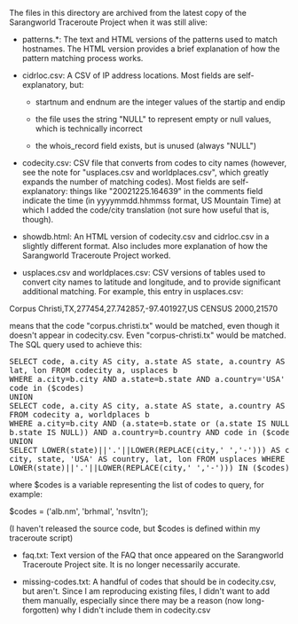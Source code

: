 The files in this directory are archived from the latest copy of the
Sarangworld Traceroute Project when it was still alive:

  - patterns.*: The text and HTML versions of the patterns used to
  match hostnames. The HTML version provides a brief explanation of
  how the pattern matching process works.

  - cidrloc.csv: A CSV of IP address locations. Most fields are
  self-explanatory, but:

    - startnum and endnum are the integer values of the startip and endip

    - the file uses the string "NULL" to represent empty or null
    values, which is technically incorrect

    - the whois_record field exists, but is unused (always "NULL")

  - codecity.csv: CSV file that converts from codes to city
  names (however, see the note for "usplaces.csv and
  worldplaces.csv", which greatly expands the number of matching
  codes). Most fields are self-explanatory: things like
  "20021225.164639" in the comments field indicate the time (in
  yyyymmdd.hhmmss format, US Mountain Time) at which I added the
  code/city translation (not sure how useful that is, though).

  - showdb.html: An HTML version of codecity.csv and cidrloc.csv in a
  slightly different format. Also includes more explanation of how the
  Sarangworld Traceroute Project worked.

  - usplaces.csv and worldplaces.csv: CSV versions of tables used to
  convert city names to latitude and longitude, and to provide
  significant additional matching. For example, this entry in
  usplaces.csv:

Corpus Christi,TX,277454,27.742857,-97.401927,US CENSUS 2000,21570

means that the code "corpus.christi.tx" would be matched, even though
it doesn't appear in codecity.csv. Even "corpus-christi.tx" would be
matched. The SQL query used to achieve this:

<pre>
SELECT code, a.city AS city, a.state AS state, a.country AS country,
lat, lon FROM codecity a, usplaces b
WHERE a.city=b.city AND a.state=b.state AND a.country='USA' AND
code in ($codes)
UNION
SELECT code, a.city AS city, a.state AS state, a.country AS country, lat, lon
FROM codecity a, worldplaces b
WHERE a.city=b.city AND (a.state=b.state or (a.state IS NULL and
b.state IS NULL)) AND a.country=b.country AND code in ($codes)
UNION
SELECT LOWER(state)||'.'||LOWER(REPLACE(city,' ','-'))) AS code,
city, state, 'USA' AS country, lat, lon FROM usplaces WHERE
LOWER(state)||'.'||LOWER(REPLACE(city,' ','-'))) IN ($codes)
</pre>

where $codes is a variable representing the list of codes to query,
for example:

$codes = ('alb.nm', 'brhmal', 'nsvltn');

(I haven't released the source code, but $codes is defined within my
traceroute script)

</pre>

  - faq.txt: Text version of the FAQ that once appeared on the
  Sarangworld Traceroute Project site. It is no longer necessarily
  accurate.

  - missing-codes.txt: A handful of codes that should be in
  codecity.csv, but aren't. Since I am reproducing existing files, I
  didn't want to add them manually, especially since there may be a
  reason (now long-forgotten) why I didn't include them in
  codecity.csv
